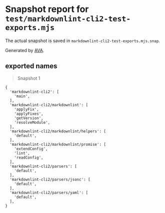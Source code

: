 # Snapshot report for `test/markdownlint-cli2-test-exports.mjs`

The actual snapshot is saved in `markdownlint-cli2-test-exports.mjs.snap`.

Generated by [AVA](https://avajs.dev).

## exported names

> Snapshot 1

    {
      'markdownlint-cli2': [
        'main',
      ],
      'markdownlint-cli2/markdownlint': [
        'applyFix',
        'applyFixes',
        'getVersion',
        'resolveModule',
      ],
      'markdownlint-cli2/markdownlint/helpers': [
        'default',
      ],
      'markdownlint-cli2/markdownlint/promise': [
        'extendConfig',
        'lint',
        'readConfig',
      ],
      'markdownlint-cli2/parsers': [
        'default',
      ],
      'markdownlint-cli2/parsers/jsonc': [
        'default',
      ],
      'markdownlint-cli2/parsers/yaml': [
        'default',
      ],
    }
